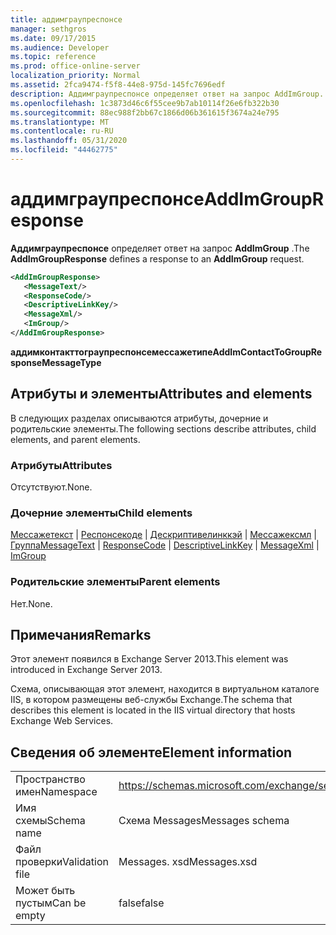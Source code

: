 ```yaml
---
title: аддимграупреспонсе
manager: sethgros
ms.date: 09/17/2015
ms.audience: Developer
ms.topic: reference
ms.prod: office-online-server
localization_priority: Normal
ms.assetid: 2fca9474-f5f8-44e8-975d-145fc7696edf
description: Аддимграупреспонсе определяет ответ на запрос AddImGroup.
ms.openlocfilehash: 1c3873d46c6f55cee9b7ab10114f26e6fb322b30
ms.sourcegitcommit: 88ec988f2bb67c1866d06b361615f3674a24e795
ms.translationtype: MT
ms.contentlocale: ru-RU
ms.lasthandoff: 05/31/2020
ms.locfileid: "44462775"
---
```

# <a name="addimgroupresponse"></a><span data-ttu-id="9fe18-103">аддимграупреспонсе</span><span class="sxs-lookup"><span data-stu-id="9fe18-103">AddImGroupResponse</span></span>

<span data-ttu-id="9fe18-104">**Аддимграупреспонсе** определяет ответ на запрос **AddImGroup** .</span><span class="sxs-lookup"><span data-stu-id="9fe18-104">The **AddImGroupResponse** defines a response to an **AddImGroup** request.</span></span> 
  
```XML
<AddImGroupResponse>
   <MessageText/>
   <ResponseCode/>
   <DescriptiveLinkKey/>
   <MessageXml/>
   <ImGroup/>
</AddImGroupResponse>
```

 <span data-ttu-id="9fe18-105">**аддимконтакттограупреспонсемессажетипе**</span><span class="sxs-lookup"><span data-stu-id="9fe18-105">**AddImContactToGroupResponseMessageType**</span></span>
## <a name="attributes-and-elements"></a><span data-ttu-id="9fe18-106">Атрибуты и элементы</span><span class="sxs-lookup"><span data-stu-id="9fe18-106">Attributes and elements</span></span>

<span data-ttu-id="9fe18-107">В следующих разделах описываются атрибуты, дочерние и родительские элементы.</span><span class="sxs-lookup"><span data-stu-id="9fe18-107">The following sections describe attributes, child elements, and parent elements.</span></span>
  
### <a name="attributes"></a><span data-ttu-id="9fe18-108">Атрибуты</span><span class="sxs-lookup"><span data-stu-id="9fe18-108">Attributes</span></span>

<span data-ttu-id="9fe18-109">Отсутствуют.</span><span class="sxs-lookup"><span data-stu-id="9fe18-109">None.</span></span>
  
### <a name="child-elements"></a><span data-ttu-id="9fe18-110">Дочерние элементы</span><span class="sxs-lookup"><span data-stu-id="9fe18-110">Child elements</span></span>

<span data-ttu-id="9fe18-111">[Мессажетекст](messagetext.md)  |  [Респонсекоде](responsecode.md)  |  [Дескриптивелинккэй](descriptivelinkkey.md)  |  [Мессажексмл](messagexml.md)  |  [Группа](imgroup.md)</span><span class="sxs-lookup"><span data-stu-id="9fe18-111">[MessageText](messagetext.md) | [ResponseCode](responsecode.md) | [DescriptiveLinkKey](descriptivelinkkey.md) | [MessageXml](messagexml.md) | [ImGroup](imgroup.md)</span></span>
  
### <a name="parent-elements"></a><span data-ttu-id="9fe18-112">Родительские элементы</span><span class="sxs-lookup"><span data-stu-id="9fe18-112">Parent elements</span></span>

<span data-ttu-id="9fe18-113">Нет.</span><span class="sxs-lookup"><span data-stu-id="9fe18-113">None.</span></span>
  
## <a name="remarks"></a><span data-ttu-id="9fe18-114">Примечания</span><span class="sxs-lookup"><span data-stu-id="9fe18-114">Remarks</span></span>

<span data-ttu-id="9fe18-115">Этот элемент появился в Exchange Server 2013.</span><span class="sxs-lookup"><span data-stu-id="9fe18-115">This element was introduced in Exchange Server 2013.</span></span>
  
<span data-ttu-id="9fe18-116">Схема, описывающая этот элемент, находится в виртуальном каталоге IIS, в котором размещены веб-службы Exchange.</span><span class="sxs-lookup"><span data-stu-id="9fe18-116">The schema that describes this element is located in the IIS virtual directory that hosts Exchange Web Services.</span></span>
  
## <a name="element-information"></a><span data-ttu-id="9fe18-117">Сведения об элементе</span><span class="sxs-lookup"><span data-stu-id="9fe18-117">Element information</span></span>

|||
|:-----|:-----|
|<span data-ttu-id="9fe18-118">Пространство имен</span><span class="sxs-lookup"><span data-stu-id="9fe18-118">Namespace</span></span>  <br/> |https://schemas.microsoft.com/exchange/services/2006/messages  <br/> |
|<span data-ttu-id="9fe18-119">Имя схемы</span><span class="sxs-lookup"><span data-stu-id="9fe18-119">Schema name</span></span>  <br/> |<span data-ttu-id="9fe18-120">Схема Messages</span><span class="sxs-lookup"><span data-stu-id="9fe18-120">Messages schema</span></span>  <br/> |
|<span data-ttu-id="9fe18-121">Файл проверки</span><span class="sxs-lookup"><span data-stu-id="9fe18-121">Validation file</span></span>  <br/> |<span data-ttu-id="9fe18-122">Messages. xsd</span><span class="sxs-lookup"><span data-stu-id="9fe18-122">Messages.xsd</span></span>  <br/> |
|<span data-ttu-id="9fe18-123">Может быть пустым</span><span class="sxs-lookup"><span data-stu-id="9fe18-123">Can be empty</span></span>  <br/> |<span data-ttu-id="9fe18-124">false</span><span class="sxs-lookup"><span data-stu-id="9fe18-124">false</span></span>  <br/> |
   

